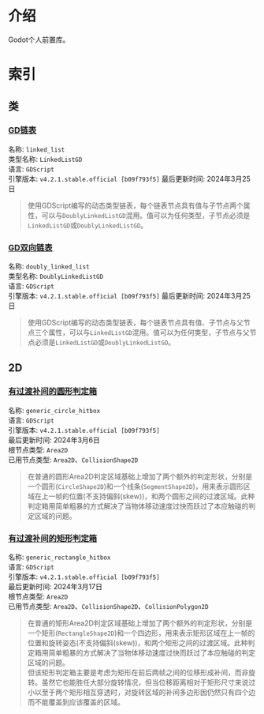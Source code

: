 # 介绍  
Godot个人前置库。  

# 索引  
## 类  
### [GD链表](bca_godot_lib/GDScript/Classes/linked_list)
名称: `linked_list`  
类型名称: `LinkedListGD`  
语言: `GDScript`  
引擎版本: `v4.2.1.stable.official [b09f793f5]`
最后更新时间: 2024年3月25日
> 使用GDScript编写的动态类型链表，每个链表节点具有值与子节点两个属性，可以与`DoublyLinkedListGD`混用。值可以为任何类型，子节点必须是`LinkedListGD`或`DoublyLinkedListGD`。
### [GD双向链表](bca_godot_lib/GDScript/Classes/linked_list)
名称: `doubly_linked_list`  
类型名称: `DoublyLinkedListGD`  
语言: `GDScript`  
引擎版本: `v4.2.1.stable.official [b09f793f5]`
最后更新时间: 2024年3月25日
> 使用GDScript编写的动态类型链表，每个链表节点具有值、子节点与父节点三个属性，可以与`LinkedListGD`混用。值可以为任何类型，子节点与父节点必须是`LinkedListGD`或`DoublyLinkedListGD`。
## 2D  
### [有过渡补间的圆形判定箱](bca_godot_lib/GDScript/2D/Area2D/generic_circle_hitbox)  
名称: `generic_circle_hitbox`  
语言: `GDScript`  
引擎版本: `v4.2.1.stable.official [b09f793f5]`  
最后更新时间: 2024年3月6日  
根节点类型: `Area2D`  
已用节点类型: `Area2D`、`CollisionShape2D`
> 在普通的圆形Area2D判定区域基础上增加了两个额外的判定形状，分别是一个圆形(`CircleShape2D`)和一个线条(`SegmentShape2D`)，用来表示圆形区域在上一帧的位置(不支持偏斜(skew))，和两个圆形之间的过渡区域。此种判定箱用简单粗暴的方式解决了当物体移动速度过快而跃过了本应触碰的判定区域的问题。  
### [有过渡补间的矩形判定箱](bca_godot_lib/GDScript/2D/Area2D/generic_rectangle_hitbox)  
名称: `generic_rectangle_hitbox`  
语言: `GDScript`  
引擎版本: `v4.2.1.stable.official [b09f793f5]`  
最后更新时间: 2024年3月17日  
根节点类型: `Area2D`  
已用节点类型: `Area2D`、`CollisionShape2D`、`CollisionPolygon2D`
> 在普通的矩形Area2D判定区域基础上增加了两个额外的判定形状，分别是一个矩形(`RectangleShape2D`)和一个四边形，用来表示矩形区域在上一帧的位置和旋转姿态(不支持偏斜(skew))，和两个矩形之间的过渡区域。此种判定箱用简单粗暴的方式解决了当物体移动速度过快而跃过了本应触碰的判定区域的问题。  
> 但该矩形判定箱主要是考虑为矩形在前后两帧之间的位移形成补间，而非旋转。虽然它也能胜任大部分旋转情况，但当位移距离相对于矩形尺寸来说过小以至于两个矩形相互穿透时，对旋转区域的补间多边形因仍然只有四个边而不能覆盖到应该覆盖的区域。  
